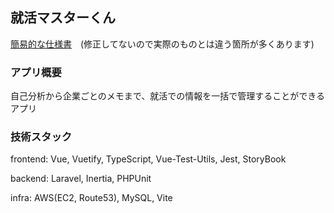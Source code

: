 ## 就活マスターくん

[簡易的な仕様書](https://docs.google.com/spreadsheets/d/1ipORPAk0xfJ4tmbIRVpkdpzZZPQWhMQMVK75dDDESas/edit#gid=682386544)　(修正してないので実際のものとは違う箇所が多くあります)

### アプリ概要

自己分析から企業ごとのメモまで、就活での情報を一括で管理することができるアプリ

### 技術スタック

frontend: Vue, Vuetify, TypeScript, Vue-Test-Utils, Jest, StoryBook

backend: Laravel, Inertia, PHPUnit

infra: AWS(EC2, Route53), MySQL, Vite

